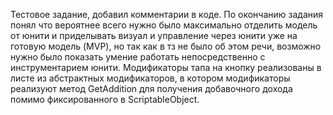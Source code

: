 Тестовое задание, добавил комментарии в коде.
По окончанию задания понял что вероятнее всего нужно было максимально отделить модель от юнити и приделывать визуал и управление через юнити уже на готовую модель (MVP), но так как в тз не было об этом речи, возможно нужно было показать умение работать непосредственно с инструментарием юнити.
Модификаторы тапа на кнопку реализованы в листе из абстрактных модификаторов, в котором модификаторы реализуют метод GetAddition для получения добавочного дохода помимо фиксированного в ScriptableObject.
